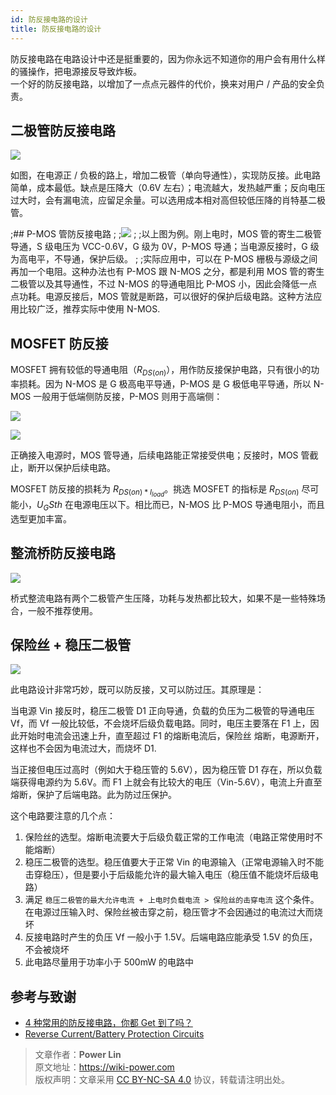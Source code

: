 ```yaml
---
id: 防反接电路的设计
title: 防反接电路的设计
---
```


防反接电路在电路设计中还是挺重要的，因为你永远不知道你的用户会有用什么样的骚操作，把电源接反导致炸板。  
一个好的防反接电路，以增加了一点点元器件的代价，换来对用户 / 产品的安全负责。

## 二极管防反接电路

![](https://wiki-media-1253965369.cos.ap-guangzhou.myqcloud.com/img/20211201155111.png)

如图，在电源正 / 负极的路上，增加二极管（单向导通性），实现防反接。此电路简单，成本最低。缺点是压降大（0.6V 左右）；电流越大，发热越严重；反向电压过大时，会有漏电流，应留足余量。可以选用成本相对高但较低压降的肖特基二极管。

;## P-MOS 管防反接电路
;
;![](https://wiki-media-1253965369.cos.ap-guangzhou.myqcloud.com/img/20200226214710.png)
;
;以上图为例。刚上电时，MOS 管的寄生二极管导通，S 级电压为 VCC-0.6V，G 级为 0V，P-MOS 导通；当电源反接时，G 级为高电平，不导通，保护后级。
;
;实际应用中，可以在 P-MOS 栅极与源级之间再加一个电阻。这种办法也有 P-MOS 跟 N-MOS 之分，都是利用 MOS 管的寄生二极管以及其导通性，不过 N-MOS 的导通电阻比 P-MOS 小，因此会降低一点点功耗。电源反接后，MOS 管就是断路，可以很好的保护后级电路。这种方法应用比较广泛，推荐实际中使用 N-MOS.

## MOSFET 防反接

MOSFET 拥有较低的导通电阻（$R_{DS(on)}$），用作防反接保护电路，只有很小的功率损耗。因为 N-MOS 是 G 极高电平导通，P-MOS 是 G 极低电平导通，所以 N-MOS 一般用于低端侧防反接，P-MOS 则用于高端侧：

![](https://wiki-media-1253965369.cos.ap-guangzhou.myqcloud.com/img/20211201152709.png)

![](https://wiki-media-1253965369.cos.ap-guangzhou.myqcloud.com/img/20211201152720.png)

正确接入电源时，MOS 管导通，后续电路能正常接受供电；反接时，MOS 管截止，断开以保护后续电路。

MOSFET 防反接的损耗为 $R_{DS(on) * I_{load}}$。挑选 MOSFET 的指标是 $R_{DS(on)}$ 尽可能小，$U_GS{th}$ 在电源电压以下。相比而已，N-MOS 比 P-MOS 导通电阻小，而且选型更加丰富。

## 整流桥防反接电路

![](https://wiki-media-1253965369.cos.ap-guangzhou.myqcloud.com/img/20200226220430.png)

桥式整流电路有两个二极管产生压降，功耗与发热都比较大，如果不是一些特殊场合，一般不推荐使用。

## 保险丝 + 稳压二极管

![](https://wiki-media-1253965369.cos.ap-guangzhou.myqcloud.com/img/20200226220653.png)

此电路设计非常巧妙，既可以防反接，又可以防过压。其原理是：

当电源 Vin 接反时，稳压二极管 D1 正向导通，负载的负压为二极管的导通电压 Vf，而 Vf 一般比较低，不会烧坏后级负载电路。同时，电压主要落在 F1 上，因此开始时电流会迅速上升，直至超过 F1 的熔断电流后，保险丝 熔断，电源断开，这样也不会因为电流过大，而烧坏 D1.

当正接但电压过高时（例如大于稳压管的 5.6V），因为稳压管 D1 存在，所以负载端获得电源约为 5.6V。而 F1 上就会有比较大的电压（Vin-5.6V），电流上升直至熔断，保护了后端电路。此为防过压保护。

这个电路要注意的几个点：

1. 保险丝的选型。熔断电流要大于后级负载正常的工作电流（电路正常使用时不能熔断）
2. 稳压二极管的选型。稳压值要大于正常 Vin 的电源输入（正常电源输入时不能击穿稳压），但是要小于后级能允许的最大输入电压（稳压值不能烧坏后级电路）
3. 满足 `稳压二极管的最大允许电流 + 上电时负载电流 > 保险丝的击穿电流` 这个条件。在电源过压输入时、保险丝被击穿之前，稳压管才不会因通过的电流过大而烧坏
4. 反接电路时产生的负压 Vf 一般小于 1.5V。后端电路应能承受 1.5V 的负压，不会被烧坏
5. 此电路尽量用于功率小于 500mW 的电路中

## 参考与致谢

- [4 种常用的防反接电路，你都 Get 到了吗？](https://mp.weixin.qq.com/s?__biz=MzI4NTQ4NTA3NA==&mid=2247488589&idx=1&sn=74aa6b74d214ac69729d64b525740f80&chksm=ebea2530dc9dac26a8e74a9f100e8a809d784ad25e6b21c0c546f56d09ba8ba8dca17549e0f6&mpshare=1&scene=1&srcid=0226oplrUSzm6gc9CByvmgA8&sharer_sharetime=1582713417799&sharer_shareid=57baeb2b96d0cff9b17ac2c15b36602b&key=41c07c1199c0727c4030cc712f41de6d8a0e4db2516999aaa98854f2019a9adfe9a6e2f89a840d15c3ae1c3560f741b592f9b412994ae690bb777310a2b497bfa438831d7bf2da52fc89cc19bbc0d467&ascene=1&uin=MTk5MDUwOTA0Mg%3D%3D&devicetype=Windows+10&version=62080079&lang=zh_CN&exportkey=Azacss9x1N9t3FWOKDTbFKA%3D&pass_ticket=%2B%2Fs5mqUBkUbYMJV1cZ6LLdT4rpwnoGiQAvz1QyQpMhfrKWb9GbpDgnop6Filiqkd)
- [Reverse Current/Battery Protection Circuits](https://www.ti.com/lit/an/slva139/slva139.pdf?ts=1638334707859)

> 文章作者：**Power Lin**  
> 原文地址：<https://wiki-power.com>  
> 版权声明：文章采用 [CC BY-NC-SA 4.0](https://creativecommons.org/licenses/by/4.0/deed.zh) 协议，转载请注明出处。
